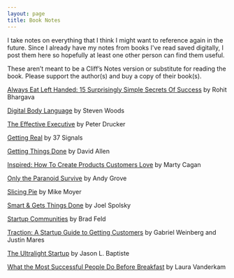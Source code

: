 ```yaml
---
layout: page
title: Book Notes
---
```


I take notes on everything that I think I might want to reference again in the future. Since I already have my notes from books I've read saved digitally, I post them here so hopefully at least one other person can find them useful.

These aren’t meant to be a Cliff’s Notes version or substitute for reading the book. Please support the author(s) and buy a copy of their book(s).

[Always Eat Left Handed: 15 Surprisingly Simple Secrets Of Success](http://laprade.org/always-eat-left-handed/) by Rohit Bhargava

[Digital Body Language](/digital-body-language/) by Steven Woods

[The Effective Executive](/effective-executive/) by Peter Drucker

[Getting Real](http://laprade.org/getting-real) by 37 Signals

[Getting Things Done](/getting-things-done/) by David Allen

[Inspired: How To Create Products Customers Love](/inspired/) by Marty Cagan

[Only the Paranoid Survive](/only-the-paranoid-survive/) by Andy Grove

[Slicing Pie](http://laprade.org/slicing-pie/) by Mike Moyer

[Smart & Gets Things Done](/smart-and-gets-things-done/) by Joel Spolsky

[Startup Communities](http://laprade.org/startup-communities/) by Brad Feld

[Traction: A Startup Guide to Getting Customers](/traction/) by Gabriel Weinberg and Justin Mares

[The Ultralight Startup](/ultralight-startup/) by Jason L. Baptiste

[What the Most Successful People Do Before Breakfast](http://laprade.org/what-the-most-successful-people-do-before-breakfast/) by Laura Vanderkam
